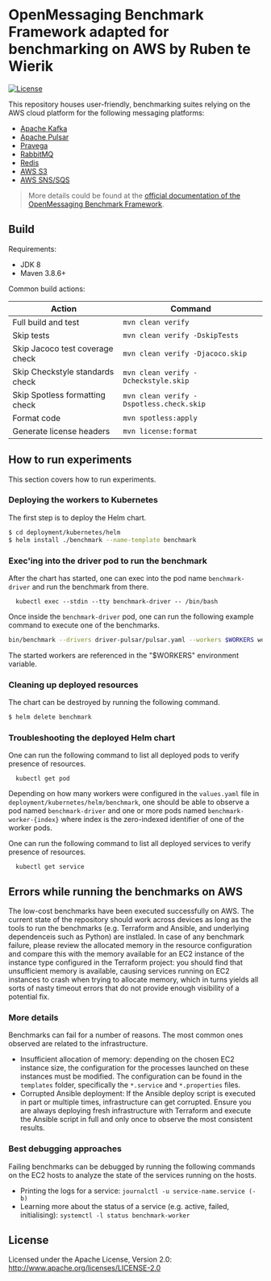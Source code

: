 # OpenMessaging Benchmark Framework adapted for benchmarking on AWS by Ruben te Wierik

[![License](https://img.shields.io/badge/license-Apache%202-4EB1BA.svg)](https://www.apache.org/licenses/LICENSE-2.0.html)

This repository houses user-friendly, benchmarking suites relying on the AWS cloud platform for the following messaging
platforms:

* [Apache Kafka](https://kafka.apache.org)
* [Apache Pulsar](https://pulsar.apache.org)
* [Pravega](https://pravega.io/)
* [RabbitMQ](https://www.rabbitmq.com/)
* [Redis](https://redis.com/)
* [AWS S3](https://aws.amazon.com/s3/)
* [AWS SNS/SQS](https://docs.aws.amazon.com/sns/latest/dg/sns-sqs-as-subscriber.html)

> More details could be found at
> the [official documentation of the OpenMessaging Benchmark Framework](http://openmessaging.cloud/docs/benchmarks/).

## Build

Requirements:

* JDK 8
* Maven 3.8.6+

Common build actions:

| Action                          | Command                                  |
|---------------------------------|------------------------------------------|
| Full build and test             | `mvn clean verify`                       |
| Skip tests                      | `mvn clean verify -DskipTests`           |
| Skip Jacoco test coverage check | `mvn clean verify -Djacoco.skip`         |
| Skip Checkstyle standards check | `mvn clean verify -Dcheckstyle.skip`     |
| Skip Spotless formatting check  | `mvn clean verify -Dspotless.check.skip` |
| Format code                     | `mvn spotless:apply`                     |
| Generate license headers        | `mvn license:format`                     |

## How to run experiments

This section covers how to run experiments.

### Deploying the workers to Kubernetes

The first step is to deploy the Helm chart.

```bash
$ cd deployment/kubernetes/helm
$ helm install ./benchmark --name-template benchmark
```

### Exec'ing into the driver pod to run the benchmark

After the chart has started, one can exec into the pod name `benchmark-driver` and run the benchmark from there.

```
  kubectl exec --stdin --tty benchmark-driver -- /bin/bash
```

Once inside the `benchmark-driver` pod, one can run the following example command to execute one of the benchmarks.

```bash
bin/benchmark --drivers driver-pulsar/pulsar.yaml --workers $WORKERS workloads/1-topic-16-partitions-1kb.yaml
```

The started workers are referenced in the "$WORKERS" environment variable.

### Cleaning up deployed resources

The chart can be destroyed by running the following command.

```bash
$ helm delete benchmark
```

### Troubleshooting the deployed Helm chart

One can run the following command to list all deployed pods to verify presence of resources.

```
  kubectl get pod
```

Depending on how many workers were configured in the `values.yaml` file in `deployment/kubernetes/helm/benchmark`, one
should be able to observe a pod named `benchmark-driver` and one or more pods named `benchmark-worker-{index}` where
index is the zero-indexed identifier of one of the worker pods.

One can run the following command to list all deployed services to verify presence of resources.

```
  kubectl get service
```

## Errors while running the benchmarks on AWS

The low-cost benchmarks have been executed successfully on AWS. The current state of the repository should work across
devices as long as the tools to run the benchmarks (e.g. Terraform and Ansible, and underlying dependenceis such as
Python) are instlaled. In case of any benchmark failure, please review the allocated memory in the resource
configuration and compare this with the memory available for an EC2 instance of the instance type configured in the
Terraform project: you should find that unsufficient memory is available, causing services running on EC2 instances to
crash when trying to allocate memory, which in turns yields all sorts of nasty timeout errors that do not provide enough
visibility of a potential fix.

### More details

Benchmarks can fail for a number of reasons. The most common ones observed are related to the infrastructure.

* Insufficient allocation of memory: depending on the chosen EC2 instance size, the configuration for the processes
  launched on these instances must be modified. The configuration can be found in the `templates` folder, specifically
  the `*.service` and `*.properties` files.
* Corrupted Ansible deployment: If the Ansible deploy script is executed in part or multiple times, infrastructure can
  get corrupted. Ensure you are always deploying fresh infrastructure with Terraform and execute the Ansible script in
  full and only once to observe the most consistent results.

### Best debugging approaches

Failing benchmarks can be debugged by running the following commands on the EC2 hosts to analyze the state of the
services running on the hosts.

* Printing the logs for a service: `journalctl -u service-name.service (-b)`
* Learning more about the status of a service (e.g. active, failed,
  initialising): `systemctl -l status benchmark-worker`

## License

Licensed under the Apache License, Version 2.0: http://www.apache.org/licenses/LICENSE-2.0
